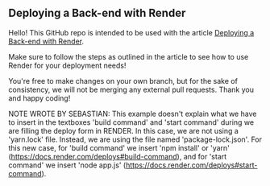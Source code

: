 ## Deploying a Back-end with Render
Hello! This GitHub repo is intended to be used with the article [Deploying a Back-end with Render](https://www.codecademy.com/articles/deploying-a-back-end-application-with-render).

Make sure to follow the steps as outlined in the article to see how to use Render for your deployment needs!

You're free to make changes on your own branch, but for the sake of consistency, we will not be merging any external pull requests. Thank you and happy coding!

NOTE WROTE BY SEBASTIAN:
This example doesn't explain what we have to insert in the textboxes 'build command' and 'start command' during we are filling the deploy form in RENDER. In this case, we are not using a 'yarn.lock' file. Instead, we are using the file named 'package-lock.json'. For this new case, for 'build command' we insert 'npm install' or 'yarn' (https://docs.render.com/deploys#build-command), and for 'start command' we insert 'node app.js' (https://docs.render.com/deploys#start-command).   
